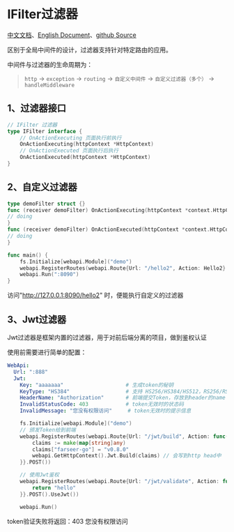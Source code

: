 # IFilter过滤器
[中文文档](https://farseer-go.github.io/doc/)、[English Document](https://farseer-go.github.io/doc/#/en-us/)、[github Source](https://github.com/farseer-go/webapi)

区别于全局中间件的设计，过滤器支持针对特定路由的应用。

中间件与过滤器的生命周期为：

> `http` -> `exception` -> `routing` -> `自定义中间件` -> `自定义过滤器（多个）` -> `handleMiddleware`

## 1、过滤器接口
```go
// IFilter 过滤器
type IFilter interface {
	// OnActionExecuting 页面执行前执行
	OnActionExecuting(httpContext *HttpContext)
	// OnActionExecuted 页面执行后执行
	OnActionExecuted(httpContext *HttpContext)
}
```

## 2、自定义过滤器
```go
type demoFilter struct {}
func (receiver demoFilter) OnActionExecuting(httpContext *context.HttpContext) {
// doing
}
func (receiver demoFilter) OnActionExecuted(httpContext *context.HttpContext) {
// doing
}

func main() {
    fs.Initialize[webapi.Module]("demo")
    webapi.RegisterRoutes(webapi.Route{Url: "/hello2", Action: Hello2}.Filter(demoFilter{}).POST())
    webapi.Run(":8090")
}
```

访问"http://127.0.0.1:8090/hello2" 时，便能执行自定义的过滤器

## 3、Jwt过滤器
Jwt过滤器是框架内置的过滤器，用于对前后端分离的项目，做到鉴权认证

使用前需要进行简单的配置：
```yaml
WebApi:
  Url: ":888"
  Jwt:
    Key: "aaaaaaa"                    # 生成token的秘钥
    KeyType: "HS384"                  # 支持 HS256/HS384/HS512，RS256/RS384/RS512，ES256/ES384/ES512，PS256/PS384/PS512，EdDSA
    HeaderName: "Authorization"       # 前端提交Token，存放到header的name
    InvalidStatusCode: 403            # token无效时的状态码
    InvalidMessage: "您没有权限访问"     # token无效时的提示信息
```
```go
    fs.Initialize[webapi.Module]("demo")
    // 颁发Token给到前端
    webapi.RegisterRoutes(webapi.Route{Url: "/jwt/build", Action: func() {
        claims := make(map[string]any)
        claims["farseer-go"] = "v0.8.0"
        webapi.GetHttpContext().Jwt.Build(claims) // 会写到http head中
    }}.POST())

    // 使用Jwt鉴权
    webapi.RegisterRoutes(webapi.Route{Url: "/jwt/validate", Action: func() string {
        return "hello"
    }}.POST().UseJwt())

    webapi.Run()
```

token验证失败将返回：403 您没有权限访问